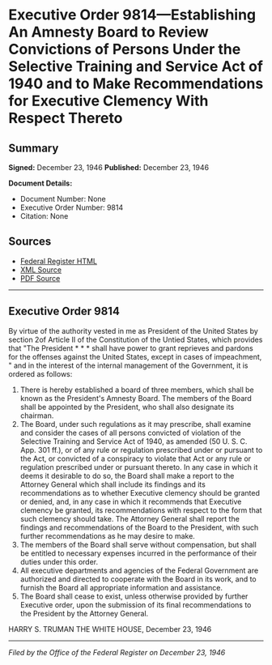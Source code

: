 # Executive Order 9814—Establishing An Amnesty Board to Review Convictions of Persons Under the Selective Training and Service Act of 1940 and to Make Recommendations for Executive Clemency With Respect Thereto

## Summary

**Signed:** December 23, 1946
**Published:** December 23, 1946

**Document Details:**
- Document Number: None
- Executive Order Number: 9814
- Citation: None

## Sources
- [Federal Register HTML](https://www.presidency.ucsb.edu/documents/executive-order-9814-establishing-amnesty-board-review-convictions-persons-under-the)
- [XML Source](None)
- [PDF Source](None)

---

## Executive Order 9814

By virtue of the authority vested in me as President of the United States by section 2of Article II of the Constitution of the Untied States, which provides that "The President * * * shall have power to grant reprieves and pardons for the offenses against the United States, except in cases of impeachment, " and in the interest of the internal management of the Government, it is ordered as follows:
1. There is hereby established a board of three members, which shall be known as the President's Amnesty Board. The members of the Board shall be appointed by the President, who shall also designate its chairman.
2. The Board, under such regulations as it may prescribe, shall examine and consider the cases of all persons convicted of violation of the Selective Training and Service Act of 1940, as amended (50 U. S. C. App. 301 ff.), or of any rule or regulation prescribed under or pursuant to the Act, or convicted of a conspiracy to violate that Act or any rule or regulation prescribed under or pursuant thereto. In any case in which it deems it desirable to do so, the Board shall make a report to the Attorney General which shall include its findings and its recommendations as to whether Executive clemency should be granted or denied, and, in any case in which it recommends that Executive clemency be granted, its recommendations with respect to the form that such clemency should take. The Attorney General shall report the findings and recommendations of the Board to the President, with such further recommendations as he may desire to make.
3. The members of the Board shall serve without compensation, but shall be entitled to necessary expenses incurred in the performance of their duties under this order.
4. All executive departments and agencies of the Federal Government are authorized and directed to cooperate with the Board in its work, and to furnish the Board all appropriate information and assistance.
5. The Board shall cease to exist, unless otherwise provided by further Executive order, upon the submission of its final recommendations to the President by the Attorney General.

HARRY S. TRUMAN
THE WHITE HOUSE,
December 23, 1946

---

*Filed by the Office of the Federal Register on December 23, 1946*
